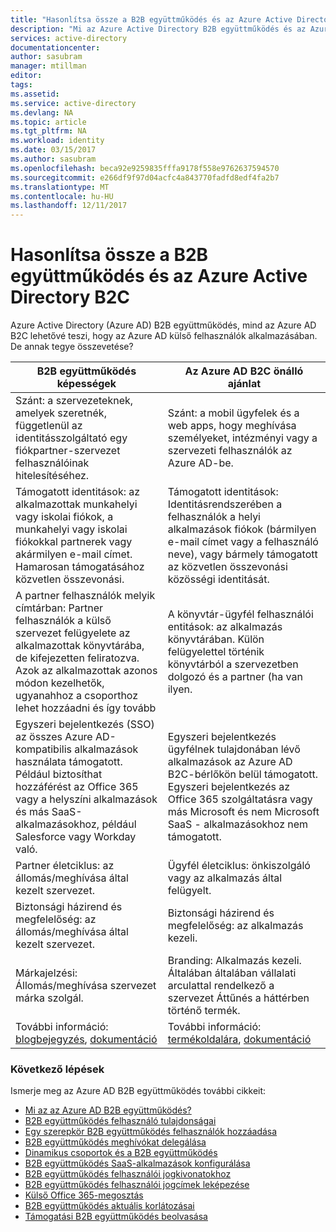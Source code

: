 ```yaml
---
title: "Hasonlítsa össze a B2B együttműködés és az Azure Active Directory B2C |} Microsoft Docs"
description: "Mi az Azure Active Directory B2B együttműködés és az Azure AD B2C közötti különbség?"
services: active-directory
documentationcenter: 
author: sasubram
manager: mtillman
editor: 
tags: 
ms.assetid: 
ms.service: active-directory
ms.devlang: NA
ms.topic: article
ms.tgt_pltfrm: NA
ms.workload: identity
ms.date: 03/15/2017
ms.author: sasubram
ms.openlocfilehash: beca92e9259835fffa9178f558e9762637594570
ms.sourcegitcommit: e266df9f97d04acfc4a843770fadfd8edf4fa2b7
ms.translationtype: MT
ms.contentlocale: hu-HU
ms.lasthandoff: 12/11/2017
---
```

# <a name="compare-b2b-collaboration-and-b2c-in-azure-active-directory"></a>Hasonlítsa össze a B2B együttműködés és az Azure Active Directory B2C

Azure Active Directory (Azure AD) B2B együttműködés, mind az Azure AD B2C lehetővé teszi, hogy az Azure AD külső felhasználók alkalmazásában. De annak tegye összevetése?


B2B együttműködés képességek |     Az Azure AD B2C önálló ajánlat
-------- | --------
Szánt: a szervezeteknek, amelyek szeretnék, függetlenül az identitásszolgáltató egy fiókpartner-szervezet felhasználóinak hitelesítéséhez. | Szánt: a mobil ügyfelek és a web apps, hogy meghívása személyeket, intézményi vagy a szervezeti felhasználók az Azure AD-be.
Támogatott identitások: az alkalmazottak munkahelyi vagy iskolai fiókok, a munkahelyi vagy iskolai fiókokkal partnerek vagy akármilyen e-mail címet. Hamarosan támogatásához közvetlen összevonási.  | Támogatott identitások: Identitásrendszerében a felhasználók a helyi alkalmazások fiókok (bármilyen e-mail címet vagy a felhasználó neve), vagy bármely támogatott az közvetlen összevonási közösségi identitását.
A partner felhasználók melyik címtárban: Partner felhasználók a külső szervezet felügyelete az alkalmazottak könyvtárába, de kifejezetten feliratozva. Azok az alkalmazottak azonos módon kezelhetők, ugyanahhoz a csoporthoz lehet hozzáadni és így tovább  | A könyvtár-ügyfél felhasználói entitások: az alkalmazás könyvtárában. Külön felügyelettel történik könyvtárból a szervezetben dolgozó és a partner (ha van ilyen.
Egyszeri bejelentkezés (SSO) az összes Azure AD-kompatibilis alkalmazások használata támogatott. Például biztosíthat hozzáférést az Office 365 vagy a helyszíni alkalmazások és más SaaS-alkalmazásokhoz, például Salesforce vagy Workday való.  |  Egyszeri bejelentkezés ügyfélnek tulajdonában lévő alkalmazások az Azure AD B2C-bérlőkön belül támogatott. Egyszeri bejelentkezés az Office 365 szolgáltatásra vagy más Microsoft és nem Microsoft SaaS - alkalmazásokhoz nem támogatott.
Partner életciklus: az állomás/meghívása által kezelt szervezet.  | Ügyfél életciklus: önkiszolgáló vagy az alkalmazás által felügyelt.
Biztonsági házirend és megfelelőség: az állomás/meghívása által kezelt szervezet.  | Biztonsági házirend és megfelelőség: az alkalmazás kezeli.
Márkajelzési: Állomás/meghívása szervezet márka szolgál.  |    Branding: Alkalmazás kezeli. Általában általában vállalati arculattal rendelkező a szervezet Áttűnés a háttérben történő termék.
További információ: [blogbejegyzés](https://blogs.technet.microsoft.com/enterprisemobility/2017/02/01/azure-ad-b2b-new-updates-make-cross-business-collab-easy/), [dokumentáció](https://docs.microsoft.com/azure/active-directory/active-directory-b2b-what-is-azure-ad-b2b)  | További információ: [termékoldalára](https://azure.microsoft.com/en-us/services/active-directory-b2c/), [dokumentáció](https://docs.microsoft.com/azure/active-directory-b2c/)


### <a name="next-steps"></a>Következő lépések

Ismerje meg az Azure AD B2B együttműködés további cikkeit:

* [Mi az az Azure AD B2B együttműködés?](active-directory-b2b-what-is-azure-ad-b2b.md)
* [B2B együttműködés felhasználó tulajdonságai](active-directory-b2b-user-properties.md)
* [Egy szerepkör B2B együttműködés felhasználók hozzáadása](active-directory-b2b-add-guest-to-role.md)
* [B2B együttműködés meghívókat delegálása](active-directory-b2b-delegate-invitations.md)
* [Dinamikus csoportok és a B2B együttműködés](active-directory-b2b-dynamic-groups.md)
* [B2B együttműködés SaaS-alkalmazások konfigurálása](active-directory-b2b-configure-saas-apps.md)
* [B2B együttműködés felhasználói jogkivonatokhoz](active-directory-b2b-user-token.md)
* [B2B együttműködés felhasználói jogcímek leképezése](active-directory-b2b-claims-mapping.md)
* [Külső Office 365-megosztás](active-directory-b2b-o365-external-user.md)
* [B2B együttműködés aktuális korlátozásai](active-directory-b2b-current-limitations.md)
* [Támogatási B2B együttműködés beolvasása](active-directory-b2b-support.md)
